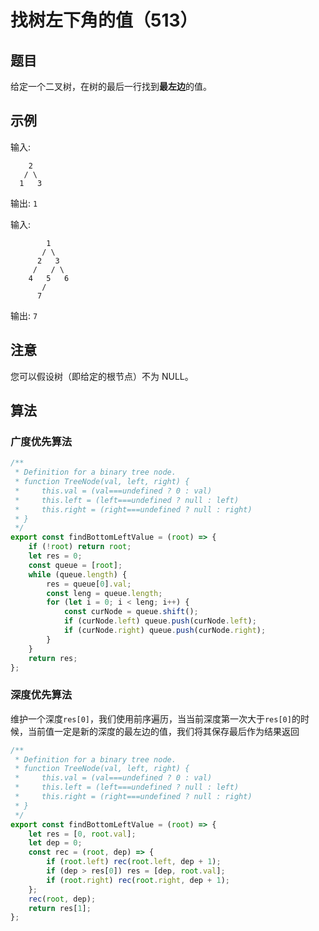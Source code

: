 # 找树左下角的值（513）

## 题目

给定一个二叉树，在树的最后一行找到**最左边**的值。

## 示例

输入:
```
    2
   / \
  1   3
```
输出:
`1`

输入:
```
        1
       / \
      2   3
     /   / \
    4   5   6
       /
      7
```
输出:
`7`

## 注意

您可以假设树（即给定的根节点）不为 NULL。

## 算法

### 广度优先算法

```js
/**
 * Definition for a binary tree node.
 * function TreeNode(val, left, right) {
 *     this.val = (val===undefined ? 0 : val)
 *     this.left = (left===undefined ? null : left)
 *     this.right = (right===undefined ? null : right)
 * }
 */
export const findBottomLeftValue = (root) => {
	if (!root) return root;
	let res = 0;
	const queue = [root];
	while (queue.length) {
		res = queue[0].val;
		const leng = queue.length;
		for (let i = 0; i < leng; i++) {
			const curNode = queue.shift();
			if (curNode.left) queue.push(curNode.left);
			if (curNode.right) queue.push(curNode.right);
		}
	}
	return res;
};
```

### 深度优先算法

维护一个深度`res[0]`，我们使用前序遍历，当当前深度第一次大于`res[0]`的时候，当前值一定是新的深度的最左边的值，我们将其保存最后作为结果返回

```js
/**
 * Definition for a binary tree node.
 * function TreeNode(val, left, right) {
 *     this.val = (val===undefined ? 0 : val)
 *     this.left = (left===undefined ? null : left)
 *     this.right = (right===undefined ? null : right)
 * }
 */
export const findBottomLeftValue = (root) => {
	let res = [0, root.val];
	let dep = 0;
	const rec = (root, dep) => {
		if (root.left) rec(root.left, dep + 1);
		if (dep > res[0]) res = [dep, root.val];
		if (root.right) rec(root.right, dep + 1);
	};
	rec(root, dep);
	return res[1];
};
```
